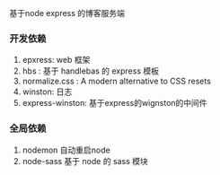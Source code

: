 基于node express 的博客服务端

### 开发依赖
1. epxress: web 框架
2. hbs : 基于 handlebas 的 express 模板
3. normalize.css : A modern alternative to CSS resets
4. winston: 日志
5. express-winston: 基于express的wignston的中间件

### 全局依赖
1. nodemon 自动重启node
2. node-sass 基于 node 的 sass 模块